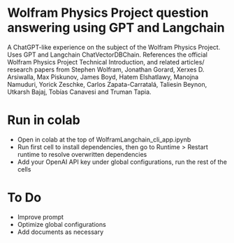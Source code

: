 # Wolfram Physics Project question answering using GPT and Langchain
A ChatGPT-like experience on the subject of the Wolfram Physics Project. Uses GPT and Langchain ChatVectorDBChain. References the official Wolfram Physics Project Technical Introduction, and related articles/ research papers from Stephen Wolfram, Jonathan Gorard, Xerxes D. Arsiwalla, Max Piskunov, James Boyd, Hatem Elshatlawy, Manojna Namuduri, Yorick Zeschke, Carlos Zapata-Carratalá, Taliesin Beynon, Utkarsh Bajaj, Tobías Canavesi and Truman Tapia.

# Run in colab
- Open in colab at the top of WolframLangchain_cli_app.ipynb
- Run first cell to install dependencies, then go to Runtime > Restart runtime to resolve overwritten dependencies
- Add your OpenAI API key under global configurations, run the rest of the cells


# To Do
- Improve prompt
- Optimize global configurations
- Add documents as necessary
